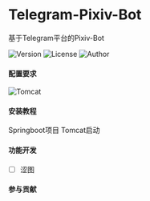 # Telegram-Pixiv-Bot
基于Telegram平台的Pixiv-Bot

![Version](https://img.shields.io/badge/version-1.0.0-40c4ff.svg?style=flat)
![License](https://img.shields.io/badge/license-MIT-orange.svg?style=flat)
![Author](https://img.shields.io/badge/author-Nekoer-6cf.svg?style=flat)

#### 配置要求
![Tomcat](https://img.shields.io/badge/Tomcat-%3E%3D7-blue)

#### 安装教程
Springboot项目 Tomcat启动

#### 功能开发
- [ ] 涩图

#### 参与贡献
